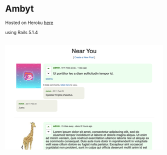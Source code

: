 # Ambyt

Hosted on Heroku [here](https://ambyt.herokuapp.com/)

using Rails 5.1.4

&nbsp;
![screen shot](app/assets/images/ambyt-ss.png)

